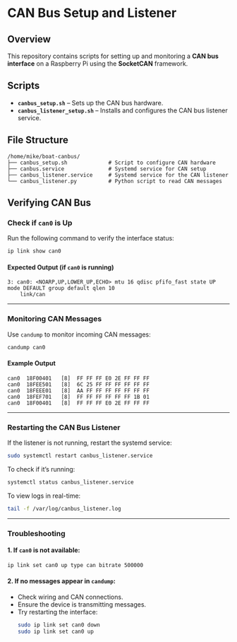 # CAN Bus Setup and Listener

## Overview
This repository contains scripts for setting up and monitoring a **CAN bus interface** on a Raspberry Pi using the **SocketCAN** framework.

## Scripts

- **`canbus_setup.sh`** – Sets up the CAN bus hardware.
- **`canbus_listener_setup.sh`** – Installs and configures the CAN bus listener service.

## File Structure

```
/home/mike/boat-canbus/
├── canbus_setup.sh             # Script to configure CAN hardware
├── canbus.service              # Systemd service for CAN setup
├── canbus_listener.service     # Systemd service for the CAN listener
└── canbus_listener.py          # Python script to read CAN messages
```

## Verifying CAN Bus

### **Check if `can0` is Up**
Run the following command to verify the interface status:

```sh
ip link show can0
```

#### **Expected Output (if `can0` is running)**
```
3: can0: <NOARP,UP,LOWER_UP,ECHO> mtu 16 qdisc pfifo_fast state UP mode DEFAULT group default qlen 10
    link/can
```

---

### **Monitoring CAN Messages**
Use `candump` to monitor incoming CAN messages:

```sh
candump can0
```

#### **Example Output**
```
can0  18F00401   [8]  FF FF FF E0 2E FF FF FF
can0  18FEE501   [8]  6C 25 FF FF FF FF FF FF
can0  18FEEE01   [8]  AA FF FF FF FF FF FF FF
can0  18FEF701   [8]  FF FF FF FF FF FF 1B 01
can0  18F00401   [8]  FF FF FF E0 2E FF FF FF
```

---

### **Restarting the CAN Bus Listener**
If the listener is not running, restart the systemd service:

```sh
sudo systemctl restart canbus_listener.service
```
To check if it’s running:

```sh
systemctl status canbus_listener.service
```

To view logs in real-time:

```sh
tail -f /var/log/canbus_listener.log
```

---

### **Troubleshooting**
#### **1. If `can0` is not available:**
```sh
ip link set can0 up type can bitrate 500000
```

#### **2. If no messages appear in `candump`:**
- Check wiring and CAN connections.
- Ensure the device is transmitting messages.
- Try restarting the interface:
  ```sh
  sudo ip link set can0 down
  sudo ip link set can0 up
  ```

